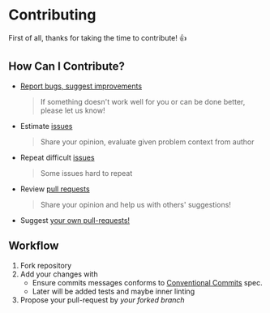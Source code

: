 # Contributing

First of all, thanks for taking the time to contribute! :+1:

## How Can I Contribute?

[issues]: https://github.com/feature-driven/eslint-config/issues
[issues-new]: https://github.com/feature-driven/eslint-config/issues/new
[pr]: https://github.com/feature-driven/eslint-config/pulls
[pr-new]: https://github.com/feature-driven/eslint-config/compare

- [Report bugs, suggest improvements][issues-new]
   > If something doesn't work well for you or can be done better, please let us know! 
- Estimate [issues][issues] 
   > Share your opinion, evaluate given problem context from author
- Repeat difficult [issues][issues]
   > Some issues hard to repeat
- Review [pull requests][pr]
   > Share your opinion and help us with others' suggestions!
- Suggest [your own pull-requests!][pr-new]

## Workflow
1. Fork repository
2. Add your changes with
    - Ensure commits messages conforms to [Conventional Commits](https://www.conventionalcommits.org) spec.
    - Later will be added tests and maybe inner linting
3. Propose your pull-request by *your forked branch*
